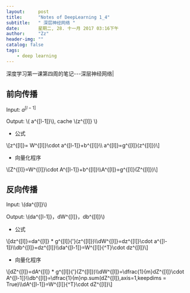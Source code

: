 ```yaml
---
layout:     post
title:      "Notes of DeepLearning 1_4"
subtitle:   " 深层神经网络 "
date:       星期二, 28. 十一月 2017 03:16下午 
author:     "Zz"
header-img: ""
catalog: false
tags:
    - deep learning
---
```


深度学习第一课第四周的笔记---深层神经网络|

## 前向传播
	
Input:  $a^{[l-1]}$
	
Output: \\( a^{[l-1]}\\), cache \\(z^{[l]} \\)

* 公式

\\[z^{[l]}= W^{[l]}\cdot a^{[l-1]}+b^{[l]}\\\ a^{[l]}=g^{[l]}(z^{[l]})\\]

* 向量化程序

\\[Z^{[l]}=W^{[l]}\cdot A^{[l-1]}+b^{[l]}\\\A^{[l]}=g^{[l]}(Z^{[l]})\\]

## 反向传播

Input:  \\(da^{[l]}\\)

Output: \\(da^{[l-1]}，dW^{[l]}，db^{[l]}\\)

* 公式

\\[dz^{[l]}=da^{[l]} * g^{[l]}{'}(z^{[l]})\\\dW^{[l]}=dz^{[l]}\cdot a^{[l-1]}\\\db^{[l]}=dz^{[l]}\\\da^{[l-1]}=W^{[l]}{^T}\cdot dz^{[l]}\\]

* 向量化程序

\\[dZ^{[l]}=dA^{[l]} * g^{[l]}{'}(Z^{[l]})\\\dW^{[l]}=\dfrac{1}{m}dZ^{[l]}\cdot A^{[l-1]}\\\db^{[l]}=\dfrac{1}{m}np.sum(dZ^{[l]},axis=1,keepdims = True)\\\dA^{[l-1]}=W^{[l]}{^T}\cdot dZ^{[l]}\\]
